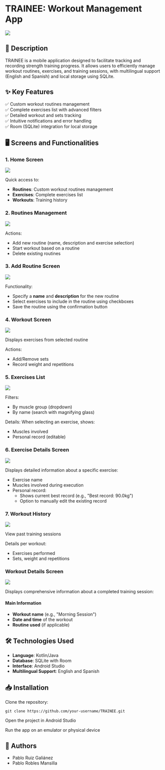 <body>
<h1>TRAINEE: Workout Management App</h1>
<p><img src="https://github.com/user-attachments/assets/416095e2-39c4-47f0-863c-5b59ffca890f")</p>

<h2>📌 Description</h2>
<p>TRAINEE is a mobile application designed to facilitate tracking and recording strength training progress. It allows users to efficiently manage workout routines, exercises, and training sessions, with multilingual support (English and Spanish) and local storage using SQLite.</p>

<h2>✨ Key Features</h2>
<div class="feature-list">
    <div class="feature-item">✅ Custom workout routines management</div>
    <div class="feature-item">✅ Complete exercises list with advanced filters</div>
    <div class="feature-item">✅ Detailed workout and sets tracking</div>
    <div class="feature-item">✅ Intuitive notifications and error handling</div>
    <div class="feature-item">✅ Room (SQLite) integration for local storage</div>
</div>

<h2>🖥️ Screens and Functionalities</h2>

<h3>1. Home Screen</h3>
<p><img src="https://github.com/user-attachments/assets/edcb1232-3739-4a71-86ae-3f133afcafc3")</p>
<p>Quick access to:</p>
<ul>
    <li><strong>Routines</strong>: Custom workout routines management</li>
    <li><strong>Exercises</strong>: Complete exercises list</li>
    <li><strong>Workouts</strong>: Training history</li>
</ul>

<h3>2. Routines Management</h3>
<p><img src="https://github.com/user-attachments/assets/862334e4-e036-495a-a9b1-057f3b9a0c2c")</p>
<p>Actions:</p>
<ul>
    <li>Add new routine (name, description and exercise selection)</li>
    <li>Start workout based on a routine</li>
    <li>Delete existing routines</li>
</ul>

<h3>3. Add Routine Screen</h3>
    <p><img src="https://github.com/user-attachments/assets/7c6e2105-1fe0-4743-aac9-cbed81900925")</p>
    <p>Functionality:</p>
    <ul>
        <li>Specify a <strong>name</strong> and <strong>description</strong> for the new routine</li>
        <li>Select exercises to include in the routine using checkboxes</li>
        <li>Save the routine using the confirmation button</li>
    </ul>
</div>

<h3>4. Workout Screen</h3>
<p><img src="https://github.com/user-attachments/assets/5452239c-6fd4-40c6-aed1-8b61a1b9c502")</p>
<p>Displays exercises from selected routine</p>
<p>Actions:</p>
<ul>
    <li>Add/Remove sets</li>
    <li>Record weight and repetitions</li>
</ul>

<h3>5. Exercises List</h3>
<p><img src="https://github.com/user-attachments/assets/6039f005-6a8b-49fb-ba85-ed71f6abd138")</p>
<p>Filters:</p>
<ul>
    <li>By muscle group (dropdown)</li>
    <li>By name (search with magnifying glass)</li>
</ul>
<p>Details: When selecting an exercise, shows:</p>
<ul>
    <li>Muscles involved</li>
    <li>Personal record (editable)</li>
</ul>

 <h3>6. Exercise Details Screen</h3>
      <p><img src="https://github.com/user-attachments/assets/d8785103-57e6-428f-9c49-8c535babbbc4")</p>
      <p>Displays detailed information about a specific exercise:</p>
      <ul>
          <li>Exercise name</li>
          <li>Muscles involved during execution</li>
          <li>Personal record:
              <ul>
                  <li>Shows current best record (e.g., "Best record: 90.0kg")</li>
                  <li>Option to manually edit the existing record</li>
              </ul>
          </li>
      </ul>

<h3>7. Workout History</h3>
<p><img src="https://github.com/user-attachments/assets/aa97c347-2635-4f9e-98c8-1d569058d3b4")</p>
<p>View past training sessions</p>
<p>Details per workout:</p>
<ul>
    <li>Exercises performed</li>
    <li>Sets, weight and repetitions</li>
</ul>

<h3>Workout Details Screen</h3>
<p><img src="https://github.com/user-attachments/assets/927edbb1-ee2a-43aa-b188-cdd2af7108f0")</p>

<p>Displays comprehensive information about a completed training session:</p>

<h4>Main Information</h4>
<ul>
    <li><strong>Workout name</strong> (e.g., "Morning Session")</li>
    <li><strong>Date and time</strong> of the workout</li>
    <li><strong>Routine used</strong> (if applicable)</li>
</ul>


<h2>🛠️ Technologies Used</h2>
<ul>
    <li><strong>Language</strong>: Kotlin/Java</li>
    <li><strong>Database</strong>: SQLite with Room</li>
    <li><strong>Interface</strong>: Android Studio</li>
    <li><strong>Multilingual Support</strong>: English and Spanish</li>
</ul>

<h2>📥 Installation</h2>
<p>Clone the repository:</p>
<pre><code>git clone https://github.com/your-username/TRAINEE.git</code></pre>
<p>Open the project in Android Studio</p>
<p>Run the app on an emulator or physical device</p>

<h2>📜 Authors</h2>
<ul>
    <li>Pablo Ruiz Galiánez</li>
    <li>Pablo Robles Mansilla</li>
</ul>
</body>
</html>
